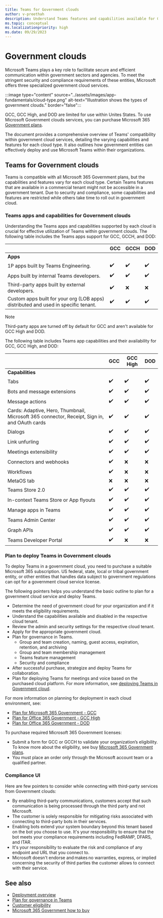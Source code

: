 ```yaml
---
title: Teams for Government clouds
author: v-preethah
description: Understand Teams features and capabilities available for GCC, GCC High, and DOD tenants. Get an overview on how to deploy Teams in Government clouds.
ms.topic: conceptual
ms.localizationpriority: high
ms.date: 09/29/2023
---
```


# Government clouds

Microsoft Teams plays a key role to facilitate secure and efficient communication within government sectors and agencies. To meet the stringent security and compliance requirements of these entities, Microsoft offers three specialized government cloud services.

:::image type="content" source="../assets/images/app-fundamentals/cloud-type.png" alt-text="Illustration shows the types of government clouds." border="false":::

GCC, GCC High, and DOD are limited for use within Unites States. To use Microsoft Government clouds services, you can purchase Microsoft 365 [Government plans](https://products.office.com/government/compare-office-365-government-plans).

The document provides a comprehensive overview of Teams' compatibility within government cloud services, detailing the varying capabilities and features for each cloud type. It also outlines how government entities can effectively deploy and use Microsoft Teams within their organizations.

## Teams for Government clouds

 Teams is compatible with all Microsoft 365 Government plans, but the capabilities and features vary for each cloud type. Certain Teams features that are available in a commercial tenant might not be accessible in a government tenant. Due to security and compliance, some capabilities and features are restricted while others take time to roll out in government cloud.

### Teams apps and capabilities for Government clouds

Understanding the Teams apps and capabilities supported by each cloud is crucial for effective utilization of Teams within government clouds. The following table includes the Teams apps support for GCC, GCCH, and DOD:

| &nbsp; | GCC | GCCH | DOD |
|-------------|---------|---|---|
| **Apps** | &nbsp; | &nbsp; | &nbsp; |
| 1P apps built by Teams Engineering. | ✔️ | ✔️ | ✔️ |
| Apps built by internal Teams developers. | ✔️ | ✔️ | ✔️ |
| Third-party apps built by external developers. | ✔️ | ❌ | ❌ |
| Custom apps built for your org (LOB apps) distributed and used in specific tenant. | ✔️ | ✔️ | ✔️ |

> [!NOTE]
> Third-party apps are turned off by default for GCC and aren't available for GCC High and DOD.

The following table includes Teams app capabilities and their availability for GCC, GCC High, and DOD:

| &nbsp; | GCC | GCC High | DOD |
|-------------|---------|---|---|
| **Capabilities** | &nbsp; | &nbsp; | &nbsp; |
| Tabs | ✔️ | ✔️ | ✔️ |
| Bots and message extensions | ✔️ | ✔️ | ✔️ |
| Message actions | ✔️ | ✔️ | ✔️ |
| Cards: Adaptive, Hero, Thumbnail, Microsoft 365 connector, Receipt, Sign in, and OAuth cards | ✔️ | ✔️ | ✔️ |
| Dialogs | ✔️ | ✔️ | ✔️ |
| Link unfurling | ✔️ | ✔️ | ✔️ |
| Meetings extensibility | ✔️ | ✔️ | ✔️ |
| Connectors and webhooks | ✔️ | ❌ | ❌ |
| Workflows| ✔️ | ❌ | ❌ |
| MetaOS tab| ❌ | ❌ | ❌ |
| Teams Store 2.0 | ✔️ | ✔️ | ✔️ |
| In-context Teams Store or App flyouts | ✔️ | ✔️ | ✔️ |
| Manage apps in Teams | ✔️ | ✔️ | ✔️ |
| Teams Admin Center | ✔️ | ✔️ | ✔️ |
| Graph APIs | ✔️ | ✔️ | ✔️ |
| Teams Developer Portal | ✔️ | ❌ | ❌ |

### Plan to deploy Teams in Government clouds

To deploy Teams in a government cloud, you need to purchase a suitable Microsoft 365 subscription. US federal, state, local or tribal government entity, or other entities that handles data subject to government regulations can opt for a government cloud service license.

The following pointers helps you understand the basic outline to plan for a government cloud service and deploy Teams.

* Determine the need of government cloud for your organization and if it meets the eligibility requirements.
* Understand the capabilities available and disabled in the respective cloud tenant.
* Review the admin and security settings for the respective cloud tenant.
* Apply for the appropriate government cloud.
* Plan for governance in Teams.
  * Group and team creation, naming, guest access, expiration, retention, and archiving
  * Group and team membership management
  * Teams feature management
  * Security and compliance
* After successful purchase, strategize and deploy Teams for collaboration.
* Plan for deploying Teams for meetings and voice based on the purchased cloud platform. For more information, see [deploying Teams in Government cloud](/microsoftteams/expand-teams-across-your-org/teams-for-government-landing-page).

For more information on planning for deployment in each cloud environment, see:

* [Plan for Microsoft 365 Government - GCC](/microsoftteams/plan-for-government-gcc)
* [Plan for Office 365 Government - GCC High](/microsoftteams/plan-for-government-gcc-high)
* [Plan for Office 365 Government - DOD](/microsoftteams/plan-for-government-dod)

To purchase required Microsoft 365 Government licenses:

* Submit a form for GCC or GCCH to validate your organization’s eligibility. To know more about the eligibility, see buy [Microsoft 365 Government plans](https://www.microsoft.com/en-in/microsoft-365/enterprise/government-plans-and-pricing?rtc=1#heading-oc2835).
* You must place an order only through the Microsoft account team or a qualified partner.

### Compliance UI

Here are few pointers to consider while connecting with third-party services from Government clouds:

* By enabling third-party communications, customers accept that such communication is being processed through the third party and not Microsoft.
* The customer is solely responsible for mitigating risks associated with connecting to third-party bots in their services.
* Enabling bots extend your system boundary beyond this tenant based on the bot you choose to use. It's your responsibility to ensure that the bot meets your compliance requirements including FedRAMP, DFARS, and ITAR.
* It's your responsibility to evaluate the risk and compliance of any endpoint and URL that you connect to.
* Microsoft doesn't endorse and makes no warranties, express, or implied concerning the security of third parties the customer allows to connect with their service.

## See also

* [Deployment overview](/microsoftteams/deploy-overview)
* [Plan for governance in Teams](/microsoftteams/plan-teams-governance)
* [Customer eligibility](/office365/servicedescriptions/office-365-platform-service-description/office-365-us-government/office-365-us-government)
* [Microsoft 365 Government how to buy](/office365/servicedescriptions/office-365-platform-service-description/office-365-us-government/microsoft-365-government-how-to-buy)
